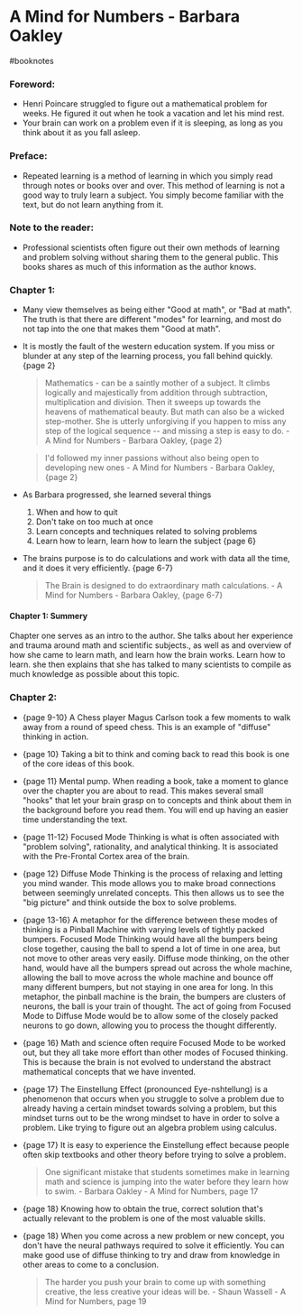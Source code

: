 # A Mind for Numbers - Barbara Oakley
#booknotes
### Foreword:
* Henri Poincare struggled to figure out a mathematical problem for weeks. He figured it out when he took a vacation and let his mind rest.
* Your brain can work on a problem even if it is sleeping, as long as you think about it as you fall asleep.

### Preface:
* Repeated learning is a method of learning in which you simply read through notes or books over and over. This method of learning is not a good way to truly learn a subject. You simply become familiar with the text, but do not learn anything from it.

### Note to the reader:
* Professional scientists often figure out their own methods of learning and problem solving without sharing them to the general public. This books shares as much of this information as the author knows.

### Chapter 1:
* Many view themselves as being either "Good at math", or "Bad at math". The truth is that there are different "modes" for learning, and most do not tap into the one that makes them "Good at math".
* It is mostly the fault of the western education system. If you miss or blunder at any step of the learning process, you fall behind quickly. {page 2}
	>Mathematics - can be a saintly mother of a subject. It climbs logically and majestically from addition through subtraction, multiplication and division. Then it sweeps up towards the heavens of mathematical beauty. But math can also be a wicked step-mother. She is utterly unforgiving if you happen to miss any step of the logical sequence -- and missing a step is easy to do. - A Mind for Numbers - Barbara Oakley, {page 2}

	>I'd followed my inner passions without also being open to developing new ones - A Mind for Numbers - Barbara Oakley, {page 2}
* As Barbara progressed, she learned several things
	1. When and how to quit
	2. Don't take on too much at once
	3. Learn concepts and techniques related to solving problems
	4. Learn how to learn, learn how to learn the subject
{page 6}
* The brains purpose is to do calculations and work with data all the time, and it does it very efficiently. {page 6-7}
	>The Brain is designed to do extraordinary math calculations. - A Mind for Numbers - Barbara Oakley, {page 6-7}

#### Chapter 1: Summery
Chapter one serves as an intro to the author. She talks about her experience and trauma around math and scientific subjects., as well as and overview of how she came to learn math, and learn how the brain works. Learn how to learn. she then explains that she has talked to many scientists to compile as much knowledge as possible about this topic.

### Chapter 2:
* {page 9-10} A Chess player Magus Carlson took a few moments to walk away from a round of speed chess. This is an example of "diffuse" thinking in action.
* {page 10} Taking a bit to think and coming back to read this book is one of the core ideas of this book.
* {page 11} Mental pump. When reading a book, take a moment to glance over the chapter you are about to read. This makes several small "hooks" that let your brain grasp on to concepts and think about them in the background before you read them. You will end up having an easier time understanding the text.
* {page 11-12} Focused Mode Thinking is what is often associated with "problem solving", rationality, and analytical thinking. It is associated with the Pre-Frontal Cortex area of the brain.
* {page 12} Diffuse Mode Thinking is the process of relaxing and letting you mind wander. This mode allows you to make broad connections between seemingly unrelated concepts. This then allows us to see the "big picture" and think outside the box to solve problems.
* {page 13-16} A metaphor for the difference between these modes of thinking is a Pinball Machine with varying levels of tightly packed bumpers. Focused Mode Thinking would have all the bumpers being close together, causing the ball to spend a lot of time in one area, but not move to other areas very easily. Diffuse mode thinking, on the other hand, would have all the bumpers spread out across the whole machine, allowing the ball to move across the whole machine and bounce off many different bumpers, but not staying in one area for long. In this metaphor, the pinball machine is the brain, the bumpers are clusters of neurons, the ball is your train of thought. The act of going from Focused Mode to Diffuse Mode would be to allow some of the closely packed neurons to go down, allowing you to process the thought differently.
* {page 16} Math and science often require Focused Mode to be worked out, but they all take more effort than other modes of Focused thinking. This is because the brain is not evolved to understand the abstract mathematical concepts that we have invented.
* {page 17} The Einstellung Effect (pronounced Eye-nshtellung) is a phenomenon that occurs when you struggle to solve a problem due to already having a certain mindset towards solving a problem, but this mindset turns out to be the wrong mindset to have in order to solve a problem. Like trying to figure out an algebra problem using calculus.
* {page 17} It is easy to experience the Einstellung effect because people often skip textbooks and other theory before trying to solve a problem.
	>One significant mistake that students sometimes make in learning math and science is jumping into the water before they learn how to swim. - Barbara Oakley - A Mind for Numbers, page 17

* {page 18} Knowing how to obtain the true, correct solution that's actually relevant to the problem is one of the most valuable skills.
* {page 18} When you come across a new problem or new concept, you don't have the neural pathways required to solve it efficiently. You can make good use of diffuse thinking to try and draw from knowledge in other areas to come to a conclusion.
	>The harder you push your brain to come up with something creative, the less creative your ideas will be. - Shaun Wassell - A Mind for Numbers, page 19






	

